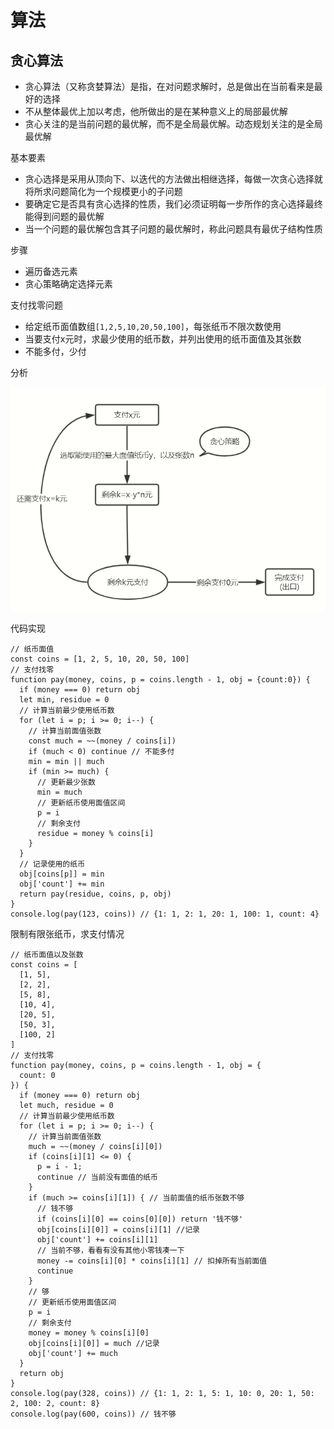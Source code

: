 # 算法

## 贪心算法

- 贪心算法（又称贪婪算法）是指，在对问题求解时，总是做出在当前看来是最好的选择
- 不从整体最优上加以考虑，他所做出的是在某种意义上的局部最优解
- 贪心关注的是当前问题的最优解，而不是全局最优解。动态规划关注的是全局最优解

基本要素

- 贪心选择是采用从顶向下、以迭代的方法做出相继选择，每做一次贪心选择就将所求问题简化为一个规模更小的子问题
- 要确定它是否具有贪心选择的性质，我们必须证明每一步所作的贪心选择最终能得到问题的最优解
- 当一个问题的最优解包含其子问题的最优解时，称此问题具有最优子结构性质

步骤

- 遍历备选元素
- 贪心策略确定选择元素

支付找零问题

- 给定纸币面值数组`[1,2,5,10,20,50,100]`，每张纸币不限次数使用
- 当要支付x元时，求最少使用的纸币数，并列出使用的纸币面值及其张数
- 不能多付，少付

分析

![贪心算法分析1](img/贪心算法分析1.png)

代码实现

```支付找零
// 纸币面值
const coins = [1, 2, 5, 10, 20, 50, 100]
// 支付找零
function pay(money, coins, p = coins.length - 1, obj = {count:0}) {
  if (money === 0) return obj
  let min, residue = 0
  // 计算当前最少使用纸币数
  for (let i = p; i >= 0; i--) {
    // 计算当前面值张数
    const much = ~~(money / coins[i])
    if (much < 0) continue // 不能多付
    min = min || much
    if (min >= much) {
      // 更新最少张数
      min = much
      // 更新纸币使用面值区间
      p = i
      // 剩余支付
      residue = money % coins[i]
    }
  }
  // 记录使用的纸币
  obj[coins[p]] = min
  obj['count'] += min
  return pay(residue, coins, p, obj)
}
console.log(pay(123, coins)) // {1: 1, 2: 1, 20: 1, 100: 1, count: 4}
```

限制有限张纸币，求支付情况

```条件找零
// 纸币面值以及张数
const coins = [
  [1, 5],
  [2, 2],
  [5, 8],
  [10, 4],
  [20, 5],
  [50, 3],
  [100, 2]
]
// 支付找零
function pay(money, coins, p = coins.length - 1, obj = {
  count: 0
}) {
  if (money === 0) return obj
  let much, residue = 0
  // 计算当前最少使用纸币数
  for (let i = p; i >= 0; i--) {
    // 计算当前面值张数
    much = ~~(money / coins[i][0])
    if (coins[i][1] <= 0) {
      p = i - 1;
      continue // 当前没有面值的纸币
    }
    if (much >= coins[i][1]) { // 当前面值的纸币张数不够
      // 钱不够
      if (coins[i][0] == coins[0][0]) return '钱不够'
      obj[coins[i][0]] = coins[i][1] //记录
      obj['count'] += coins[i][1]
      // 当前不够，看看有没有其他小零钱凑一下
      money -= coins[i][0] * coins[i][1] // 扣掉所有当前面值
      continue
    }
    // 够
    // 更新纸币使用面值区间
    p = i
    // 剩余支付
    money = money % coins[i][0]
    obj[coins[i][0]] = much //记录
    obj['count'] += much
  }
  return obj
}
console.log(pay(328, coins)) // {1: 1, 2: 1, 5: 1, 10: 0, 20: 1, 50: 2, 100: 2, count: 8}
console.log(pay(600, coins)) // 钱不够
```